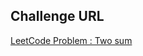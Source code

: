 ## Challenge URL 
[LeetCode Problem : Two sum](https://leetcode.com/problems/two-sum/description/)


